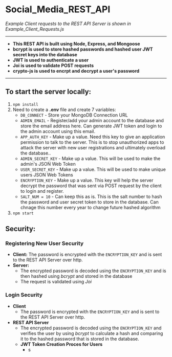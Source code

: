 # Social_Media_REST_API
*Example Client requests to the REST API Server is shown in Example_Client_Requests.js*

----------------------

* **This REST API is built using Node, Express, and Mongoose** 
* **bcrypt is used to store hashed passwords and hashed user JWT secret keys into the database**
* **JWT is used to authenticate a user**
* **Joi is used to validate POST requests**
* **crypto-js is used to encrpt and decrypt a user's password**

----------------------

## To start the server locally:
1) `npm install`
2) Need to create a **.env** file and create 7 variables: 
   * `DB_CONNECT`  - Store your MongoDB Connection URL
   * `ADMIN_EMAIL` - Register/add your admin account to the database and store the email address here. Can generate JWT token and login to the admin account using this email.
   * `APP_AUTH_KEY` - Make up a value. Need this key to give an application permission to talk to the server. This is to stop unauthorized apps to attack the server with new user registrations and ultimately overload the database..
   * `ADMIN_SECRET_KEY` - Make up a value. This will be used to make the admin's JSON Web Token
   * `USER_SECRET_KEY`  - Make up a value. This will be used to make unique users JSON Web Tokens
   * `ENCRYPTION_KEY`   - Make up a value. This key will help the server decrypt the password that was sent via POST request by the client to login and register. 
   * `SALT_NUM = 10`    - Can keep this as is. This is the salt number to hash the password and user secret token to store in the database. Can chnage this number every year to change future hashed algorithm
3) `npm start`

## Security:
### Registering New User Security
* **Client:** The password is encrypted with the `ENCRYPTION_KEY` and is sent to the REST API Server over http. 
* **Server:** 
  * The encrypted password is decoded using the `ENCRYPTION_KEY` and is then hashed using *bcrypt* and stored in the database
  * The request is validated using *Joi*

### Login Security
* **Client**
  * The password is encrypted with the `ENCRYPTION_KEY` and is sent to the REST API Server over http. 
* **REST API Server**
  *  The encrypted password is decoded using the `ENCRYPTION_KEY` and verifies the user by using *bcrypt* to calculate a hash and comparing it to the hashed password that is stored in the database. 
  * **JWT Token Creation Proces for Users**
    * s
















